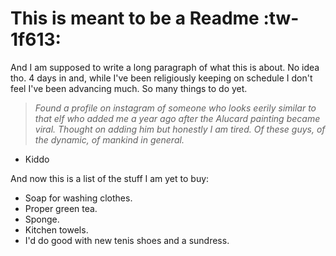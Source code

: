# This is meant to be a Readme :tw-1f613: 
And I am supposed to write a long paragraph of what this is about. No idea tho. 
4 days in and, while I've been religiously keeping on schedule I don't feel I've been advancing much. So many things to do yet. 

> *Found a profile on instagram of someone who looks eerily similar to that elf who added me a year ago after the Alucard painting became viral. Thought on adding him but honestly I am tired. Of these guys, of the dynamic, of mankind in general.*
- Kiddo

And now this is a list of the stuff I am yet to buy:

- Soap for washing clothes.
- Proper green tea.
- Sponge.
- Kitchen towels.
- I'd do good with new tenis shoes and a sundress.